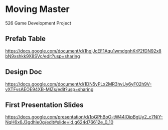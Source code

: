 # Moving Master
526 Game Development Project

## Prefab Table
https://docs.google.com/document/d/1hgjJcEF1Aqu1wmdgnhKrP2fDN92x8bN9xshkk9X8SVc/edit?usp=sharing

## Design Doc
https://docs.google.com/document/d/1DN5yPLx2MR3hvUy6yF02h9V-vXTFvsAEOE94XB-MIZs/edit?usp=sharing

## First Presentation Slides
https://docs.google.com/presentation/d/1pGPhBoO-tW44lOipBgUy2_c7NiY-NqH6x6J3gdhIe0g/edit#slide=id.g624d76612e_0_10
